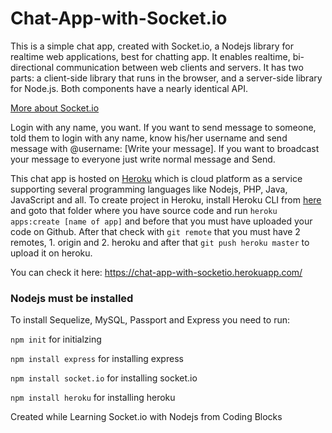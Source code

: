 # Chat-App-with-Socket.io

This is a simple chat app, created with Socket.io, a Nodejs library for realtime web applications, best for chatting app. It enables realtime, bi-directional communication between web clients and servers. It has two parts: a client-side library that runs in the browser, and a server-side library for Node.js. Both components have a nearly identical API.

[More about Socket.io](https://socket.io)

Login with any name, you want. If you want to send message to someone, told them to login with any name, know his/her username and send message with @username: [Write your message]. 
If you want to broadcast your message to everyone just write normal message and Send.

This chat app is hosted on [Heroku](https://www.heroku.com/) which is cloud platform as a service supporting several programming languages like Nodejs, PHP, Java, JavaScript and all.
To create project in Heroku, install Heroku CLI from [here](https://devcenter.heroku.com/articles/heroku-cli) and goto that folder where you have source code and run `heroku apps:create [name of app]` and before that you must have uploaded your code on Github. After that check with `git remote` that you must have 2 remotes, 1. origin and 2. heroku and after that `git push heroku master` to upload it on heroku.

You can check it here: https://chat-app-with-socketio.herokuapp.com/

### Nodejs must be installed

To install Sequelize, MySQL, Passport and Express you need to run:

`npm init` for initialzing

`npm install express` for installing express

`npm install socket.io` for installing socket.io

`npm install heroku` for installing heroku

Created while Learning Socket.io with Nodejs from Coding Blocks
